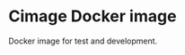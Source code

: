 Cimage Docker image
=======================================

Docker image for test and development.
